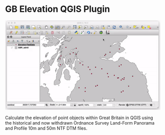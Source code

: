 GB Elevation QGIS Plugin
========================
![GB Elevation Demo](https://raw.githubusercontent.com/lbutler/gbelevation/master/help/source/images/GBElevation.gif)

Calculate the elevation of point objects within Great Britain in QGIS using the historical and now withdrawn Ordnance Survey Land-Form Panorama and Profile 10m and 50m NTF DTM files.
